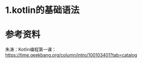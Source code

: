

# 1.kotlin的基础语法



# 参考资料

朱涛：Kotlin编程第一课：https://time.geekbang.org/column/intro/100103401?tab=catalog
